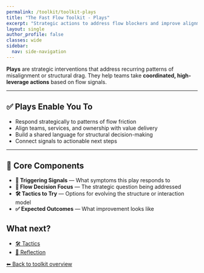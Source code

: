 ```yaml
---
permalink: /toolkit/toolkit-plays
title: "The Fast Flow Toolkit - Plays"
excerpt: "Strategic actions to address flow blockers and improve alignment or efficiency. High-level actions for organizational and team-level improvements."
layout: single
author_profile: false
classes: wide
sidebar:
  nav: side-navigation
---
```


**Plays** are strategic interventions that address recurring patterns of misalignment or structural drag. They help teams take **coordinated, high-leverage actions** based on flow signals.

---

## ✅ Plays Enable You To

- Respond strategically to patterns of flow friction  
- Align teams, services, and ownership with value delivery  
- Build a shared language for structural decision-making  
- Connect signals to actionable next steps  

---

## 🧩 Core Components

- **📡 Triggering Signals** — What symptoms this play responds to  
- **🧠 Flow Decision Focus** — The strategic question being addressed  
- **🛠️ Tactics to Try** — Options for evolving the structure or interaction model  
- **✅ Expected Outcomes** — What improvement looks like

## What next?

- [🛠️ Tactics](/toolkit/toolkit-tactics)
- [🔁 Reflection](/toolkit/toolkit-reflection)

[⬅ Back to toolkit overview](/toolkit/toolkit-overview)
